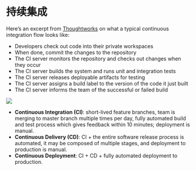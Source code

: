 

# 持续集成

Here’s an excerpt from [Thoughtworks](https://www.thoughtworks.com/continuous-integration) on what a typical continuous integration flow looks like:

- Developers check out code into their private workspaces
- When done, commit the changes to the repository
- The CI server monitors the repository and checks out changes when they occur
- The CI server builds the system and runs unit and integration tests
- The CI server releases deployable artifacts for testing
- The CI server assigns a build label to the version of the code it just built
- The CI server informs the team of the successful or failed build

![](https://semaphoreci.com/blog/assets/images/2017-07-27/cicd-flow-dde970bb.jpg)

- **Continuous Integration (CI)**: short-lived feature branches, team is merging to master branch multiple times per day, fully automated build and test process which gives feedback within 10 minutes; deployment is manual.
- **Continuous Delivery (CD)**: CI + the entire software release process is automated, it may be composed of multiple stages, and deployment to production is manual.
- **Continuous Deployment**: CI + CD + fully automated deployment to production.
